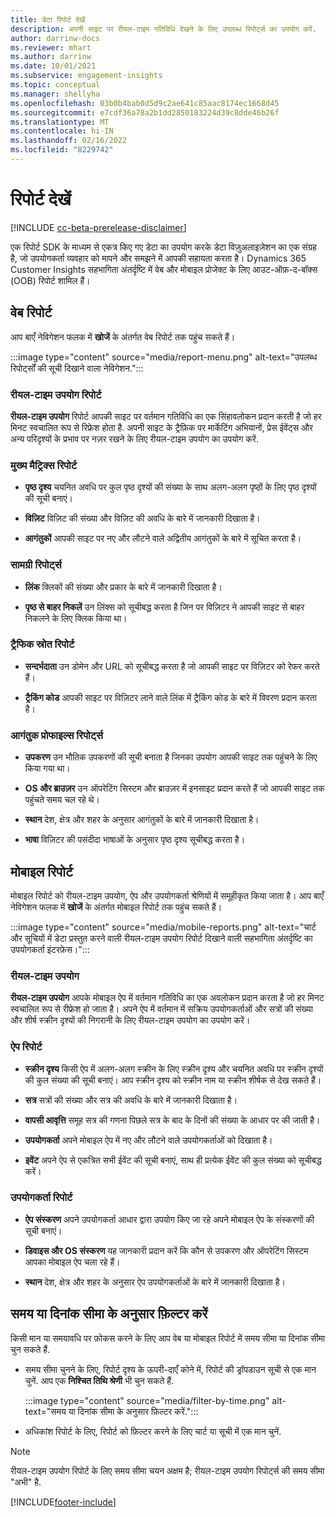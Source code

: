 ```yaml
---
title: डेटा रिपोर्ट देखें
description: अपनी साइट पर रीयल-टाइम गतिविधि देखने के लिए उपलब्ध रिपोर्ट्स का उपयोग करें.
author: darrinw-docs
ms.reviewer: mhart
ms.author: darrinw
ms.date: 10/01/2021
ms.subservice: engagement-insights
ms.topic: conceptual
ms.manager: shellyha
ms.openlocfilehash: 03b0b4bab0d5d9c2ae641c85aac8174ec1668d45
ms.sourcegitcommit: e7cdf36a78a2b1dd2850183224d39c8dde46b26f
ms.translationtype: MT
ms.contentlocale: hi-IN
ms.lasthandoff: 02/16/2022
ms.locfileid: "8229742"
---
```

# <a name="view-reports"></a>रिपोर्ट देखें

[!INCLUDE [cc-beta-prerelease-disclaimer](includes/cc-beta-prerelease-disclaimer.md)]

एक रिपोर्ट SDK के माध्यम से एकत्र किए गए डेटा का उपयोग करके डेटा विज़ुअलाइज़ेशन का एक संग्रह है, जो उपयोगकर्ता व्यवहार को मापने और समझने में आपकी सहायता करता है। Dynamics 365 Customer Insights सहभागिता अंतर्दृष्टि में वेब और मोबाइल प्रोजेक्ट के लिए आउट-ऑफ़-द-बॉक्स (OOB) रिपोर्ट शामिल हैं।  

## <a name="web-reports"></a>वेब रिपोर्ट

आप बाएँ नेविगेशन फलक में **खोजें** के अंतर्गत वेब रिपोर्ट तक पहुंच सकते हैं।

:::image type="content" source="media/report-menu.png" alt-text="उपलब्ध रिपोर्ट्सों की सूची दिखाने वाला नेविगेशन.":::

### <a name="real-time-usage-report"></a>रीयल-टाइम उपयोग रिपोर्ट

**रीयल-टाइम उपयोग** रिपोर्ट आपकी साइट पर वर्तमान गतिविधि का एक सिंहावलोकन प्रदान करती है जो हर मिनट स्वचालित रूप से रिफ्रेश होता है. अपनी साइट के ट्रैफ़िक पर मार्केटिंग अभियानों, प्रेस ईवेंट्स और अन्य परिदृश्यों के प्रभाव पर नज़र रखने के लिए रीयल-टाइम उपयोग का उपयोग करें.

### <a name="key-metrics-reports"></a>मुख्य मैट्रिक्स रिपोर्ट

- **पृष्ठ दृश्य** चयनित अवधि पर कुल पृष्ठ दृश्यों की संख्या के साथ अलग-अलग पृष्ठों के लिए पृष्ठ दृश्यों की सूची बनाएं।

- **विज़िट** विज़िट की संख्या और विज़िट की अवधि के बारे में जानकारी दिखाता है।

- **आगंतुकों** आपकी साइट पर नए और लौटने वाले अद्वितीय आगंतुकों के बारे में सूचित करता है।

### <a name="content-reports"></a>सामग्री रिपोर्ट्स

- **लिंक** क्लिकों की संख्या और प्रकार के बारे में जानकारी दिखाता है।

- **पृष्ठ से बाहर निकलें** उन लिंक्स को सूचीबद्ध करता है जिन पर विज़िटर ने आपकी साइट से बाहर निकलने के लिए क्लिक किया था।

### <a name="traffic-sources-reports"></a>ट्रैफिक स्रोत रिपोर्ट

- **सन्दर्भदाता** उन डोमेन और URL को सूचीबद्ध करता है जो आपकी साइट पर विज़िटर को रेफर करते हैं।

- **ट्रैकिंग कोड** आपकी साइट पर विज़िटर लाने वाले लिंक में ट्रैकिंग कोड के बारे में विवरण प्रदान करता है।

### <a name="visitor-profiles-reports"></a>आगंतुक प्रोफाइल्स रिपोर्ट्स

- **उपकरण** उन भौतिक उपकरणों की सूची बनाता है जिनका उपयोग आपकी साइट तक पहुंचने के लिए किया गया था।

- **OS और ब्राउज़र** उन ऑपरेटिंग सिस्टम और ब्राउज़र में इनसाइट प्रदान करते हैं जो आपकी साइट तक पहुंचते समय चल रहे थे।

- **स्थान** देश, क्षेत्र और शहर के अनुसार आगंतुकों के बारे में जानकारी दिखाता है।

- **भाषा** विज़िटर की पसंदीदा भाषाओं के अनुसार पृष्ठ दृश्य सूचीबद्ध करता है।

## <a name="mobile-reports"></a>मोबाइल रिपोर्ट

मोबाइल रिपोर्ट को रीयल-टाइम उपयोग, ऐप और उपयोगकर्ता श्रेणियों में समूहीकृत किया जाता है। आप बाएँ नेविगेशन फलक में **खोजें** के अंतर्गत मोबाइल रिपोर्ट तक पहुंच सकते हैं।   

:::image type="content" source="media/mobile-reports.png" alt-text="चार्ट और सूचियों में डेटा प्रस्तुत करने वाली रीयल-टाइम उपयोग रिपोर्ट दिखाने वाली सहभागिता अंतर्दृष्टि का उपयोगकर्ता इंटरफ़ेस।":::   

### <a name="real-time-usage"></a>रीयल-टाइम उपयोग

**रीयल-टाइम उपयोग** आपके मोबाइल ऐप में वर्तमान गतिविधि का एक अवलोकन प्रदान करता है जो हर मिनट स्वचालित रूप से रीफ्रेश हो जाता है। अपने ऐप में वर्तमान में सक्रिय उपयोगकर्ताओं और सत्रों की संख्या और शीर्ष स्क्रीन दृश्यों की निगरानी के लिए रीयल-टाइम उपयोग का उपयोग करें।

### <a name="app-reports"></a>ऐप रिपोर्ट

- **स्क्रीन दृश्य** किसी ऐप में अलग-अलग स्क्रीन के लिए स्क्रीन दृश्य और चयनित अवधि पर स्क्रीन दृश्यों की कुल संख्या की सूची बनाएं। आप स्क्रीन दृश्य को स्क्रीन नाम या स्क्रीन शीर्षक से देख सकते हैं।

- **सत्र** सत्रों की संख्या और सत्र की अवधि के बारे में जानकारी दिखाता है।

- **वापसी आवृत्ति** समूह सत्र की गणना पिछले सत्र के बाद के दिनों की संख्या के आधार पर की जाती है।

- **उपयोगकर्ता** अपने मोबाइल ऐप में नए और लौटने वाले उपयोगकर्ताओं को दिखाता है।

- **इवेंट** अपने ऐप से एकत्रित सभी ईवेंट की सूची बनाएं, साथ ही प्रत्येक ईवेंट की कुल संख्या को सूचीबद्ध करें।

### <a name="user-reports"></a>उपयोगकर्ता रिपोर्ट

- **ऐप संस्करण** अपने उपयोगकर्ता आधार द्वारा उपयोग किए जा रहे अपने मोबाइल ऐप के संस्करणों की सूची बनाएं।

- **डिवाइस और OS संस्करण** यह जानकारी प्रदान करें कि कौन से उपकरण और ऑपरेटिंग सिस्टम आपका मोबाइल ऐप चला रहे हैं।

- **स्थान** देश, क्षेत्र और शहर के अनुसार ऐप उपयोगकर्ताओं के बारे में जानकारी दिखाता है।

## <a name="filter-by-time-or-date-range"></a>समय या दिनांक सीमा के अनुसार फ़िल्टर करें

किसी मान या समयावधि पर फ़ोकस करने के लिए आप वेब या मोबाइल रिपोर्ट में समय सीमा या दिनांक सीमा चुन सकते हैं. 

- समय सीमा चुनने के लिए, रिपोर्ट दृश्य के ऊपरी-दाएँ कोने में, रिपोर्ट की ड्रॉपडाउन सूची से एक मान चुनें. आप एक **निश्चित तिथि श्रेणी** भी चुन सकते हैं. 

  :::image type="content" source="media/filter-by-time.png" alt-text="समय या दिनांक सीमा के अनुसार फ़िल्टर करें.":::   

- अधिकांश रिपोर्ट के लिए, रिपोर्ट को फ़िल्टर करने के लिए चार्ट या सूची में एक मान चुनें.

> [!NOTE]
> रीयल-टाइम उपयोग रिपोर्ट के लिए समय सीमा चयन अक्षम है; रीयल-टाइम उपयोग रिपोर्ट्स की समय सीमा "अभी" है.


[!INCLUDE[footer-include](../includes/footer-banner.md)]
